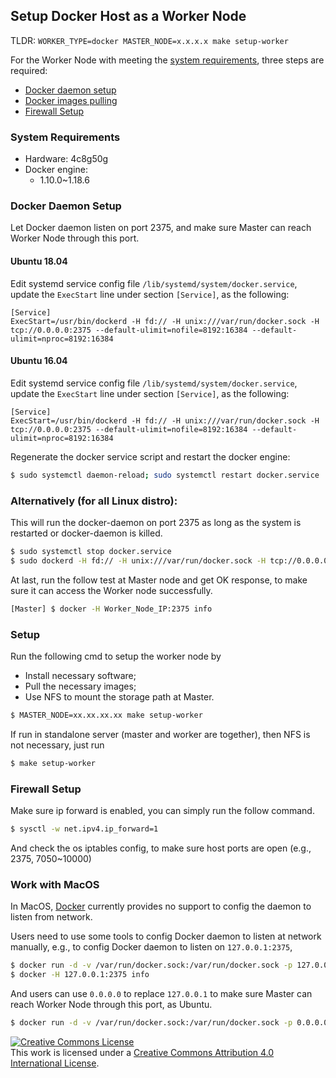 ## Setup Docker Host as a Worker Node

TLDR: `WORKER_TYPE=docker MASTER_NODE=x.x.x.x make setup-worker`

For the Worker Node with meeting the [system requirements](#system-requirements), three steps are required:

* [Docker daemon setup](#docker-daemon-setup)
* [Docker images pulling](#docker-images-pulling)
* [Firewall Setup](#firewall-setup)

### System Requirements
* Hardware: 4c8g50g
* Docker engine:
    - 1.10.0~1.18.6

### Docker Daemon Setup

Let Docker daemon listen on port 2375, and make sure Master can reach Worker Node through this port.

#### Ubuntu 18.04
Edit systemd service config file `/lib/systemd/system/docker.service`, update the `ExecStart` line under section `[Service]`, as the following:

```
[Service]
ExecStart=/usr/bin/dockerd -H fd:// -H unix:///var/run/docker.sock -H tcp://0.0.0.0:2375 --default-ulimit=nofile=8192:16384 --default-ulimit=nproc=8192:16384
```

#### Ubuntu 16.04
Edit systemd service config file `/lib/systemd/system/docker.service`, update the `ExecStart` line under section `[Service]`, as the following:

```
[Service]
ExecStart=/usr/bin/dockerd -H fd:// -H unix:///var/run/docker.sock -H tcp://0.0.0.0:2375 --default-ulimit=nofile=8192:16384 --default-ulimit=nproc=8192:16384
```

Regenerate the docker service script and restart the docker engine:

```bash
$ sudo systemctl daemon-reload; sudo systemctl restart docker.service
```

### Alternatively (for all Linux distro):
This will run the docker-daemon on port 2375 as long as the system is restarted or docker-daemon is killed.

```bash
$ sudo systemctl stop docker.service
$ sudo dockerd -H fd:// -H unix:///var/run/docker.sock -H tcp://0.0.0.0:2375 --default-ulimit=nofile=8192:16384 --default-ulimit=nproc=8192:16384 -D &
```

At last, run the follow test at Master node and get OK response, to make sure it can access the Worker node successfully.

```bash
[Master] $ docker -H Worker_Node_IP:2375 info
```

### Setup
Run the following cmd to setup the worker node by

* Install necessary software;
* Pull the necessary images;
* Use NFS to mount the storage path at Master.

```bash
$ MASTER_NODE=xx.xx.xx.xx make setup-worker
```

If run in standalone server (master and worker are together), then NFS is not necessary, just run

```bash
$ make setup-worker
```

### Firewall Setup
Make sure ip forward is enabled, you can simply run the follow command.

```bash
$ sysctl -w net.ipv4.ip_forward=1
```
And check the os iptables config, to make sure host ports are open (e.g., 2375, 7050~10000)

### Work with MacOS

In MacOS, [Docker](https://docs.docker.com/docker-for-mac/networking/#known-limitations-use-cases-and-workarounds) currently provides no support to config the daemon to listen from network.

Users need to use some tools to config Docker daemon to listen at network manually, e.g., to config Docker daemon to listen on `127.0.0.1:2375`,

```bash
$ docker run -d -v /var/run/docker.sock:/var/run/docker.sock -p 127.0.0.1:2375:2375 bobrik/socat TCP-LISTEN:2375,fork UNIX-CONNECT:/var/run/docker.sock
$ docker -H 127.0.0.1:2375 info
```

And users can use  `0.0.0.0` to replace `127.0.0.1` to make sure Master can reach Worker Node through this port, as Ubuntu.

```bash
$ docker run -d -v /var/run/docker.sock:/var/run/docker.sock -p 0.0.0.0:2375:2375 bobrik/socat TCP-LISTEN:2375,fork UNIX-CONNECT:/var/run/docker.sock
```

<a rel="license" href="http://creativecommons.org/licenses/by/4.0/"><img alt="Creative Commons License" style="border-width:0" src="https://i.creativecommons.org/l/by/4.0/88x31.png" /></a><br />This work is licensed under a <a rel="license" href="http://creativecommons.org/licenses/by/4.0/">Creative Commons Attribution 4.0 International License</a>.
